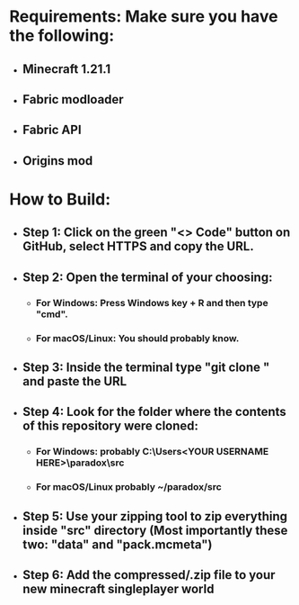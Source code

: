 # Requirements: Make sure you have the following:
  - ## Minecraft 1.21.1
  - ## Fabric modloader
  - ## Fabric API
  - ## Origins mod

# How to Build:
- ## Step 1: Click on the green "<> Code" button on GitHub, select HTTPS and copy the URL.
- ## Step 2: Open the terminal of your choosing:
  - ### For Windows: Press Windows key + R and then type "cmd".
  - ### For macOS/Linux: You should probably know.
- ## Step 3: Inside the terminal type "git clone " and paste the URL
- ## Step 4: Look for the folder where the contents of this repository were cloned:
  - ### For Windows: probably C:\Users\<YOUR USERNAME HERE>\paradox\src
  - ### For macOS/Linux probably ~/paradox/src
- ## Step 5: Use your zipping tool to zip everything inside "src" directory (Most importantly these two: "data" and "pack.mcmeta")
- ## Step 6: Add the compressed/.zip file to your new minecraft singleplayer world
